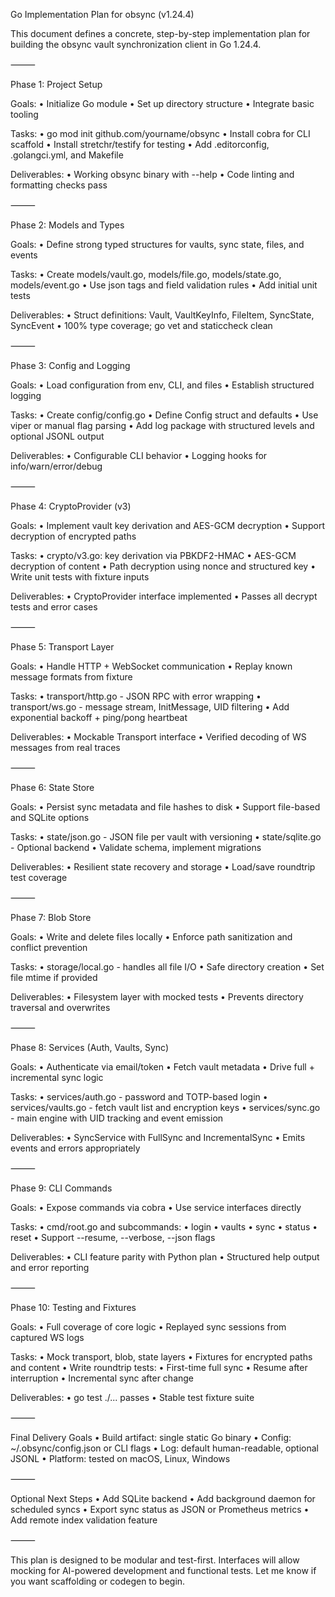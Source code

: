 Go Implementation Plan for obsync (v1.24.4)

This document defines a concrete, step-by-step implementation plan for building the obsync vault synchronization client in Go 1.24.4.

⸻

Phase 1: Project Setup

Goals:
	•	Initialize Go module
	•	Set up directory structure
	•	Integrate basic tooling

Tasks:
	•	go mod init github.com/yourname/obsync
	•	Install cobra for CLI scaffold
	•	Install stretchr/testify for testing
	•	Add .editorconfig, .golangci.yml, and Makefile

Deliverables:
	•	Working obsync binary with --help
	•	Code linting and formatting checks pass

⸻

Phase 2: Models and Types

Goals:
	•	Define strong typed structures for vaults, sync state, files, and events

Tasks:
	•	Create models/vault.go, models/file.go, models/state.go, models/event.go
	•	Use json tags and field validation rules
	•	Add initial unit tests

Deliverables:
	•	Struct definitions: Vault, VaultKeyInfo, FileItem, SyncState, SyncEvent
	•	100% type coverage; go vet and staticcheck clean

⸻

Phase 3: Config and Logging

Goals:
	•	Load configuration from env, CLI, and files
	•	Establish structured logging

Tasks:
	•	Create config/config.go
	•	Define Config struct and defaults
	•	Use viper or manual flag parsing
	•	Add log package with structured levels and optional JSONL output

Deliverables:
	•	Configurable CLI behavior
	•	Logging hooks for info/warn/error/debug

⸻

Phase 4: CryptoProvider (v3)

Goals:
	•	Implement vault key derivation and AES-GCM decryption
	•	Support decryption of encrypted paths

Tasks:
	•	crypto/v3.go: key derivation via PBKDF2-HMAC
	•	AES-GCM decryption of content
	•	Path decryption using nonce and structured key
	•	Write unit tests with fixture inputs

Deliverables:
	•	CryptoProvider interface implemented
	•	Passes all decrypt tests and error cases

⸻

Phase 5: Transport Layer

Goals:
	•	Handle HTTP + WebSocket communication
	•	Replay known message formats from fixture

Tasks:
	•	transport/http.go - JSON RPC with error wrapping
	•	transport/ws.go - message stream, InitMessage, UID filtering
	•	Add exponential backoff + ping/pong heartbeat

Deliverables:
	•	Mockable Transport interface
	•	Verified decoding of WS messages from real traces

⸻

Phase 6: State Store

Goals:
	•	Persist sync metadata and file hashes to disk
	•	Support file-based and SQLite options

Tasks:
	•	state/json.go - JSON file per vault with versioning
	•	state/sqlite.go - Optional backend
	•	Validate schema, implement migrations

Deliverables:
	•	Resilient state recovery and storage
	•	Load/save roundtrip test coverage

⸻

Phase 7: Blob Store

Goals:
	•	Write and delete files locally
	•	Enforce path sanitization and conflict prevention

Tasks:
	•	storage/local.go - handles all file I/O
	•	Safe directory creation
	•	Set file mtime if provided

Deliverables:
	•	Filesystem layer with mocked tests
	•	Prevents directory traversal and overwrites

⸻

Phase 8: Services (Auth, Vaults, Sync)

Goals:
	•	Authenticate via email/token
	•	Fetch vault metadata
	•	Drive full + incremental sync logic

Tasks:
	•	services/auth.go - password and TOTP-based login
	•	services/vaults.go - fetch vault list and encryption keys
	•	services/sync.go - main engine with UID tracking and event emission

Deliverables:
	•	SyncService with FullSync and IncrementalSync
	•	Emits events and errors appropriately

⸻

Phase 9: CLI Commands

Goals:
	•	Expose commands via cobra
	•	Use service interfaces directly

Tasks:
	•	cmd/root.go and subcommands:
	•	login
	•	vaults
	•	sync
	•	status
	•	reset
	•	Support --resume, --verbose, --json flags

Deliverables:
	•	CLI feature parity with Python plan
	•	Structured help output and error reporting

⸻

Phase 10: Testing and Fixtures

Goals:
	•	Full coverage of core logic
	•	Replayed sync sessions from captured WS logs

Tasks:
	•	Mock transport, blob, state layers
	•	Fixtures for encrypted paths and content
	•	Write roundtrip tests:
	•	First-time full sync
	•	Resume after interruption
	•	Incremental sync after change

Deliverables:
	•	go test ./... passes
	•	Stable test fixture suite

⸻

Final Delivery Goals
	•	Build artifact: single static Go binary
	•	Config: ~/.obsync/config.json or CLI flags
	•	Log: default human-readable, optional JSONL
	•	Platform: tested on macOS, Linux, Windows

⸻

Optional Next Steps
	•	Add SQLite backend
	•	Add background daemon for scheduled syncs
	•	Export sync status as JSON or Prometheus metrics
	•	Add remote index validation feature

⸻

This plan is designed to be modular and test-first. Interfaces will allow mocking for AI-powered development and functional tests. Let me know if you want scaffolding or codegen to begin.

